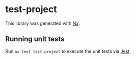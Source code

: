 # test-project

This library was generated with [Nx](https://nx.dev).

## Running unit tests

Run `nx test test-project` to execute the unit tests via [Jest](https://jestjs.io).
